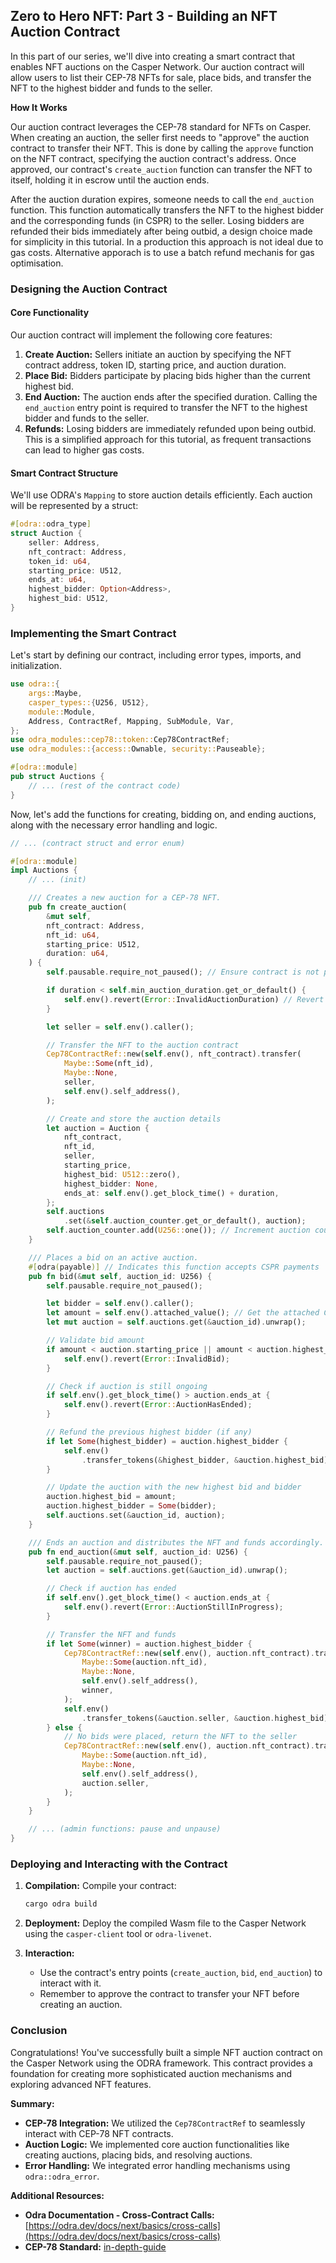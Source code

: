 ## Zero to Hero NFT: Part 3 - Building an NFT Auction Contract

In this part of our series, we'll dive into creating a smart contract that enables NFT auctions on the Casper Network. Our auction contract will allow users to list their CEP-78 NFTs for sale, place bids, and transfer the NFT to the highest bidder and funds to the seller.

**How It Works**

Our auction contract leverages the CEP-78 standard for NFTs on Casper. When creating an auction, the seller first needs to "approve" the auction contract to transfer their NFT. This is done by calling the `approve` function on the NFT contract, specifying the auction contract's address. Once approved, our contract's `create_auction` function can transfer the NFT to itself, holding it in escrow until the auction ends.

After the auction duration expires, someone needs to call the `end_auction` function. This function automatically transfers the NFT to the highest bidder and the corresponding funds (in CSPR) to the seller. Losing bidders are refunded their bids immediately after being outbid, a design choice made for simplicity in this tutorial. In a production this approach is not ideal due to gas costs. Alternative apporach is to use a batch refund mechanis for gas optimisation.

### Designing the Auction Contract

#### Core Functionality

Our auction contract will implement the following core features:

1.  **Create Auction:** Sellers initiate an auction by specifying the NFT contract address, token ID, starting price, and auction duration.
2.  **Place Bid:** Bidders participate by placing bids higher than the current highest bid.
3.  **End Auction:** The auction ends after the specified duration. Calling the `end_auction` entry point is required to transfer the NFT to the highest bidder and funds to the seller.
4.  **Refunds:** Losing bidders are immediately refunded upon being outbid. This is a simplified approach for this tutorial, as frequent transactions can lead to higher gas costs.

#### Smart Contract Structure

We'll use ODRA's `Mapping` to store auction details efficiently. Each auction will be represented by a struct:

```rust
#[odra::odra_type]
struct Auction {
    seller: Address,
    nft_contract: Address,
    token_id: u64,
    starting_price: U512,
    ends_at: u64,
    highest_bidder: Option<Address>,
    highest_bid: U512,
}
```

### Implementing the Smart Contract

Let's start by defining our contract, including error types, imports, and initialization.

```rust
use odra::{
    args::Maybe,
    casper_types::{U256, U512},
    module::Module,
    Address, ContractRef, Mapping, SubModule, Var,
};
use odra_modules::cep78::token::Cep78ContractRef;
use odra_modules::{access::Ownable, security::Pauseable};

#[odra::module]
pub struct Auctions {
    // ... (rest of the contract code)
}
```

Now, let's add the functions for creating, bidding on, and ending auctions, along with the necessary error handling and logic.

```rust
// ... (contract struct and error enum)

#[odra::module]
impl Auctions {
    // ... (init)

    /// Creates a new auction for a CEP-78 NFT.
    pub fn create_auction(
        &mut self,
        nft_contract: Address,
        nft_id: u64,
        starting_price: U512,
        duration: u64,
    ) {
        self.pausable.require_not_paused(); // Ensure contract is not paused

        if duration < self.min_auction_duration.get_or_default() {
            self.env().revert(Error::InvalidAuctionDuration) // Revert if duration is too short
        }

        let seller = self.env().caller();

        // Transfer the NFT to the auction contract
        Cep78ContractRef::new(self.env(), nft_contract).transfer(
            Maybe::Some(nft_id),
            Maybe::None,
            seller,
            self.env().self_address(),
        );

        // Create and store the auction details
        let auction = Auction {
            nft_contract,
            nft_id,
            seller,
            starting_price,
            highest_bid: U512::zero(),
            highest_bidder: None,
            ends_at: self.env().get_block_time() + duration,
        };
        self.auctions
            .set(&self.auction_counter.get_or_default(), auction);
        self.auction_counter.add(U256::one()); // Increment auction counter
    }

    /// Places a bid on an active auction.
    #[odra(payable)] // Indicates this function accepts CSPR payments
    pub fn bid(&mut self, auction_id: U256) {
        self.pausable.require_not_paused();

        let bidder = self.env().caller();
        let amount = self.env().attached_value(); // Get the attached CSPR amount
        let mut auction = self.auctions.get(&auction_id).unwrap();

        // Validate bid amount
        if amount < auction.starting_price || amount < auction.highest_bid {
            self.env().revert(Error::InvalidBid);
        }

        // Check if auction is still ongoing
        if self.env().get_block_time() > auction.ends_at {
            self.env().revert(Error::AuctionHasEnded);
        }

        // Refund the previous highest bidder (if any)
        if let Some(highest_bidder) = auction.highest_bidder {
            self.env()
                .transfer_tokens(&highest_bidder, &auction.highest_bid);
        }

        // Update the auction with the new highest bid and bidder
        auction.highest_bid = amount;
        auction.highest_bidder = Some(bidder);
        self.auctions.set(&auction_id, auction);
    }

    /// Ends an auction and distributes the NFT and funds accordingly.
    pub fn end_auction(&mut self, auction_id: U256) {
        self.pausable.require_not_paused();
        let auction = self.auctions.get(&auction_id).unwrap();

        // Check if auction has ended
        if self.env().get_block_time() < auction.ends_at {
            self.env().revert(Error::AuctionStillInProgress);
        }

        // Transfer the NFT and funds
        if let Some(winner) = auction.highest_bidder {
            Cep78ContractRef::new(self.env(), auction.nft_contract).transfer(
                Maybe::Some(auction.nft_id),
                Maybe::None,
                self.env().self_address(),
                winner,
            );
            self.env()
                .transfer_tokens(&auction.seller, &auction.highest_bid);
        } else {
            // No bids were placed, return the NFT to the seller
            Cep78ContractRef::new(self.env(), auction.nft_contract).transfer(
                Maybe::Some(auction.nft_id),
                Maybe::None,
                self.env().self_address(),
                auction.seller,
            );
        }
    }

    // ... (admin functions: pause and unpause)
}
```

### Deploying and Interacting with the Contract

1.  **Compilation:** Compile your contract:

    ```bash
    cargo odra build
    ```

2.  **Deployment:** Deploy the compiled Wasm file to the Casper Network using the `casper-client` tool or `odra-livenet`.

3.  **Interaction:**
    *   Use the contract's entry points (`create_auction`, `bid`, `end_auction`) to interact with it.
    *   Remember to approve the contract to transfer your NFT before creating an auction.

### Conclusion

Congratulations! You've successfully built a simple NFT auction contract on the Casper Network using the ODRA framework. This contract provides a foundation for creating more sophisticated auction mechanisms and exploring advanced NFT features.

**Summary:**

*   **CEP-78 Integration:** We utilized the `Cep78ContractRef` to seamlessly interact with CEP-78 NFT contracts.
*   **Auction Logic:** We implemented core auction functionalities like creating auctions, placing bids, and resolving auctions.
*   **Error Handling:** We integrated error handling mechanisms using `odra::odra_error`.

**Additional Resources:**

* **Odra Documentation - Cross-Contract Calls:** [https://odra.dev/docs/next/basics/cross-calls](https://odra.dev/docs/next/basics/cross-calls)
* **CEP-78 Standard:** [in-depth-guide](https://support.casperlabs.io/hc/en-gb/articles/14102164670363--In-depth-Guide-CEP-78-Understanding-Installing-and-Minting-your-own-Enhanced-NFTs)

